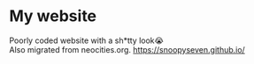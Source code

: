 # My website
Poorly coded website with a sh*tty look😭<br>
Also migrated from neocities.org.
https://snoopyseven.github.io/
